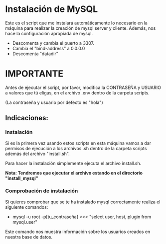 # Instalación de MySQL
Este es el script que me instalará automáticamente lo necesario en la máquina para realizar la creación de mysql server y cliente. Además, nos hace la configuración apropiada de mysql.
- Descomenta y cambia el puerto a 3307.
- Cambia el "bind-address" a 0.0.0.0
- Descomenta "datadir" 

# IMPORTANTE
Antes de ejecutar el script, por favor, modifica la CONTRASEÑA y USUARIO a valores que tú eligas, en el archivo .env dentro de la carpeta scripts.

(La contraseña y usuario por defecto es "hola")

## Indicaciones:
### Instalación
Si es la primera vez usando estos scripts en esta máquina vamos a dar permisos de ejecución a los archivos .sh dentro de la carpeta scripts además del archivo "install.sh".

Para hacer la instalación simplemente ejecuta el archivo install.sh.

**Nota: Tendremos que ejecutar el archivo estando en el directorio "install_mysql"**

### Comprobación de instalación
Si quieres comprobar que se te ha instalado mysql correctamente realiza el siguiente comandos:
- mysql -u root -p[tu_contraseña] <<< "select user, host, plugin from mysql.user"

Este comando nos muestra información sobre los usuarios creados en nuestra base de datos.
